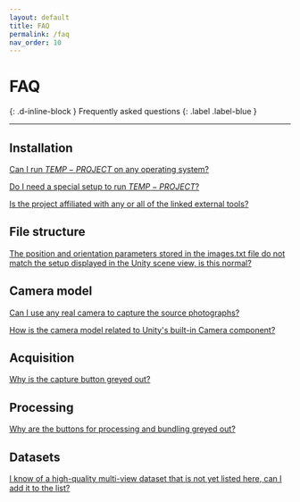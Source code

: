 ```yaml
---
layout: default
title: FAQ
permalink: /faq
nav_order: 10
---
```


# FAQ
{: .d-inline-block }
Frequently asked questions
{: .label .label-blue }

* * * 

## Installation

[Can I run $TEMP-PROJECT$ on any operating system?](https://dinechingreg.github.io/temp-project/getting-started/installation#can-i-run-temp-project-on-any-operating-system)

[Do I need a special setup to run $TEMP-PROJECT$?](https://dinechingreg.github.io/temp-project/getting-started/installation#do-i-need-a-special-setup-to-run-temp-project)

[Is the project affiliated with any or all of the linked external tools?](https://dinechingreg.github.io/temp-project/getting-started/installation#is-the-project-affiliated-with-any-or-all-of-the-linked-external-tools)

## File structure

[The position and orientation parameters stored in the images.txt file do not match the setup displayed in the Unity scene view, is this normal?](https://dinechingreg.github.io/temp-project/structural-elements/file-structure#the-position-and-orientation-parameters-stored-in-the-imagestxt-file-do-not-match-the-setup-displayed-in-the-unity-scene-view-is-this-normal)

## Camera model

[Can I use any real camera to capture the source photographs?](https://dinechingreg.github.io/temp-project/structural-elements/camera-model#can-i-use-any-real-camera-to-capture-the-source-photographs)

[How is the camera model related to Unity's built-in Camera component?](https://dinechingreg.github.io/temp-project/structural-elements/camera-model#how-is-the-camera-model-related-to-unitys-built-in-camera-component)

## Acquisition

[Why is the capture button greyed out?](https://dinechingreg.github.io/temp-project/core-components/acquisition#why-is-the-capture-button-greyed-out)

## Processing

[Why are the buttons for processing and bundling greyed out?](https://dinechingreg.github.io/temp-project/core-components/processing#why-are-the-buttons-for-processing-and-bundling-greyed-out)


## Datasets

[I know of a high-quality multi-view dataset that is not yet listed here, can I add it to the list?](https://dinechingreg.github.io/temp-project/datasets/#i-know-of-a-high-quality-multi-view-dataset-that-is-not-yet-listed-here-can-i-add-it-to-the-list)
